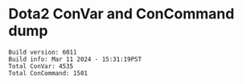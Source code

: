 # Dota2 ConVar and ConCommand dump

```
Build version: 6011
Build info: Mar 11 2024 - 15:31:19PST
Total ConVar: 4535
Total ConCommand: 1501
```